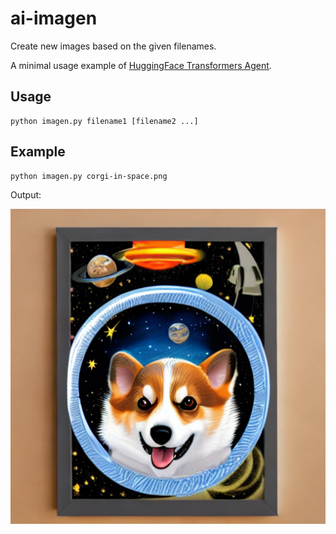 # ai-imagen

Create new images based on the given filenames.

A minimal usage example of [HuggingFace Transformers Agent](https://huggingface.co/docs/transformers/transformers_agents).

## Usage

```
python imagen.py filename1 [filename2 ...]
```

## Example

```
python imagen.py corgi-in-space.png
```

Output:

![corgi-in-space.png](docs/corgi-in-space.png)
